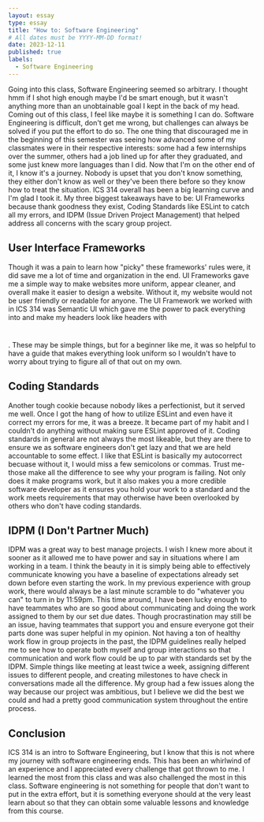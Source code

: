 ```yaml
---
layout: essay
type: essay
title: "How to: Software Engineering"
# All dates must be YYYY-MM-DD format!
date: 2023-12-11
published: true
labels:
  - Software Engineering
---
```



Going into this class, Software Engineering seemed so arbitrary. I thought hmm if I shot high enough maybe I'd be smart enough, but it wasn't anything more than an unobtainable goal I kept in the back of my head. Coming out of this class, I feel like maybe it is something I can do. Software Engineering is difficult, don't get me wrong, but challenges can always be solved if you put the effort to do so. The one thing that discouraged me in the beginning of this semester was seeing how advanced some of my classmates were in their respective interests: some had a few internships over the summer, others had a job lined up for after they graduated, and some just knew more languages than I did. Now that I'm on the other end of it, I know it's a journey. Nobody is upset that you don't know something, they either don't know as well or they've been there before so they know how to treat the situation. ICS 314 overall has been a big learning curve and I'm glad I took it. My three biggest takeaways have to be: UI Frameworks because thank goodness they exist, Coding Standards like ESLint to catch all my errors, and IDPM (Issue Driven Project Management) that helped address all concerns with the scary group project.

## User Interface Frameworks

Though it was a pain to learn how "picky" these frameworks' rules were, it did save me a lot of time and organization in the end. UI Frameworks gave me a simple way to make websites more uniform, appear cleaner, and overall make it easier to design a website. Without it, my website would not be user friendly or readable for anyone. The UI Framework we worked with in ICS 314 was Semantic UI which gave me the power to pack everything into <Container></Container> and make my headers look like headers with <h1></h1>. These may be simple things, but for a beginner like me, it was so helpful to have a guide that makes everything look uniform so I wouldn't have to worry about trying to figure all of that out on my own.


## Coding Standards

Another tough cookie because nobody likes a perfectionist, but it served me well. Once I got the hang of how to utilize ESLint and even have it correct my errors for me, it was a breeze. It became part of my habit and I couldn't do anything without making sure ESLint approved of it. Coding standards in general are not always the most likeable, but they are there to ensure we as software engineers don't get lazy and that we are held accountable to some effect. I like that ESLint is basically my autocorrect becuase without it, I would miss a few semicolons or commas. Trust me- those make all the difference to see why your program is failing. Not only does it make programs work, but it also makes you a more credible software developer as it ensures you hold your work to a standard and the work meets requirements that may otherwise have been overlooked by others who don't have coding standards.

## IDPM (I Don't Partner Much)

IDPM was a great way to best manage projects. I wish I knew more about it sooner as it allowed me to have power and say in situations where I am working in a team. I think the beauty in it is simply being able to effectively communicate knowing you have a baseline of expectations already set down before even starting the work. In my previous experience with group work, there would always be a last minute scramble to do "whatever you can" to turn in by 11:59pm. This time around, I have been lucky enough to have teammates who are so good about communicating and doing the work assigned to them by our set due dates. Though procrastination may still be an issue, having teammates that support you and ensure everyone got their parts done was super helpful in my opinion. Not having a ton of healthy work flow in group projects in the past, the IDPM guidelines really helped me to see how to operate both myself and group interactions so that communication and work flow could be up to par with standards set by the IDPM. Simple things like meeting at least twice a week, assigning different issues to different people, and creating milestones to have check in conversations made all the difference. My group had a few issues along the way because our project was ambitious, but I believe we did the best we could and had a pretty good communication system throughout the entire process.

## Conclusion

ICS 314 is an intro to Software Engineering, but I know that this is not where my journey with software engineering ends. This has been an whirlwind of an experience and I appreciated every challenge that got thrown to me. I learned the most from this class and was also challenged the most in this class. Software engineering is not something for people that don't want to put in the extra effort, but it is something everyone should at the very least learn about so that they can obtain some valuable lessons and knowledge from this course.
